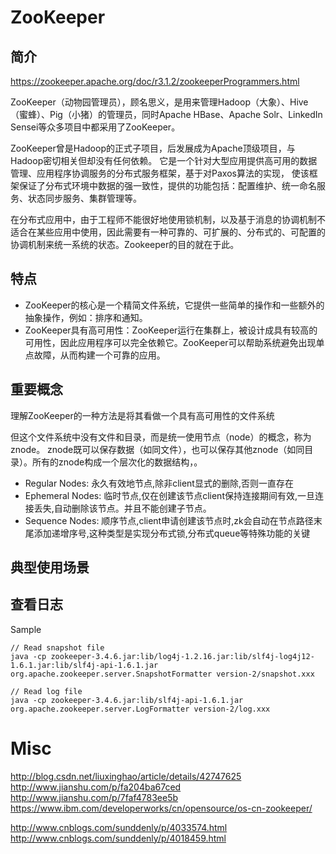 # ZooKeeper

## 简介

https://zookeeper.apache.org/doc/r3.1.2/zookeeperProgrammers.html

ZooKeeper（动物园管理员），顾名思义，是用来管理Hadoop（大象）、Hive（蜜蜂）、Pig（小猪）的管理员，同时Apache HBase、Apache Solr、LinkedIn Sensei等众多项目中都采用了ZooKeeper。

ZooKeeper曾是Hadoop的正式子项目，后发展成为Apache顶级项目，与Hadoop密切相关但却没有任何依赖。
它是一个针对大型应用提供高可用的数据管理、应用程序协调服务的分布式服务框架，基于对Paxos算法的实现，
使该框架保证了分布式环境中数据的强一致性，提供的功能包括：配置维护、统一命名服务、状态同步服务、集群管理等。

在分布式应用中，由于工程师不能很好地使用锁机制，以及基于消息的协调机制不适合在某些应用中使用，因此需要有一种可靠的、可扩展的、分布式的、可配置的协调机制来统一系统的状态。Zookeeper的目的就在于此。

## 特点

* ZooKeeper的核心是一个精简文件系统，它提供一些简单的操作和一些额外的抽象操作，例如：排序和通知。
* ZooKeeper具有高可用性：ZooKeeper运行在集群上，被设计成具有较高的可用性，因此应用程序可以完全依赖它。ZooKeeper可以帮助系统避免出现单点故障，从而构建一个可靠的应用。


## 重要概念
理解ZooKeeper的一种方法是将其看做一个具有高可用性的文件系统

但这个文件系统中没有文件和目录，而是统一使用节点（node）的概念，称为znode。
znode既可以保存数据（如同文件），也可以保存其他znode（如同目录）。所有的znode构成一个层次化的数据结构，。
* Regular Nodes: 永久有效地节点,除非client显式的删除,否则一直存在
* Ephemeral Nodes: 临时节点,仅在创建该节点client保持连接期间有效,一旦连接丢失,自动删除该节点。并且不能创建子节点。
* Sequence Nodes: 顺序节点,client申请创建该节点时,zk会自动在节点路径末尾添加递增序号,这种类型是实现分布式锁,分布式queue等特殊功能的关键

## 典型使用场景


## 查看日志
Sample
```
// Read snapshot file
java -cp zookeeper-3.4.6.jar:lib/log4j-1.2.16.jar:lib/slf4j-log4j12-1.6.1.jar:lib/slf4j-api-1.6.1.jar org.apache.zookeeper.server.SnapshotFormatter version-2/snapshot.xxx

// Read log file
java -cp zookeeper-3.4.6.jar:lib/slf4j-api-1.6.1.jar org.apache.zookeeper.server.LogFormatter version-2/log.xxx
```

# Misc
http://blog.csdn.net/liuxinghao/article/details/42747625  
http://www.jianshu.com/p/fa204ba67ced  
http://www.jianshu.com/p/7faf4783ee5b  
https://www.ibm.com/developerworks/cn/opensource/os-cn-zookeeper/  

http://www.cnblogs.com/sunddenly/p/4033574.html  
http://www.cnblogs.com/sunddenly/p/4018459.html  

